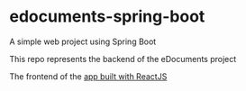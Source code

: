 # edocuments-spring-boot
A simple web project using Spring Boot

This repo represents the backend of the eDocuments project

The frontend of the [app built with ReactJS](https://github.com/achrafmejd/Frontend-for-spring-project)
